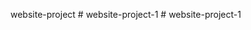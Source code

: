 website-project
#   w e b s i t e - p r o j e c t - 1  
 #   w e b s i t e - p r o j e c t - 1  
 